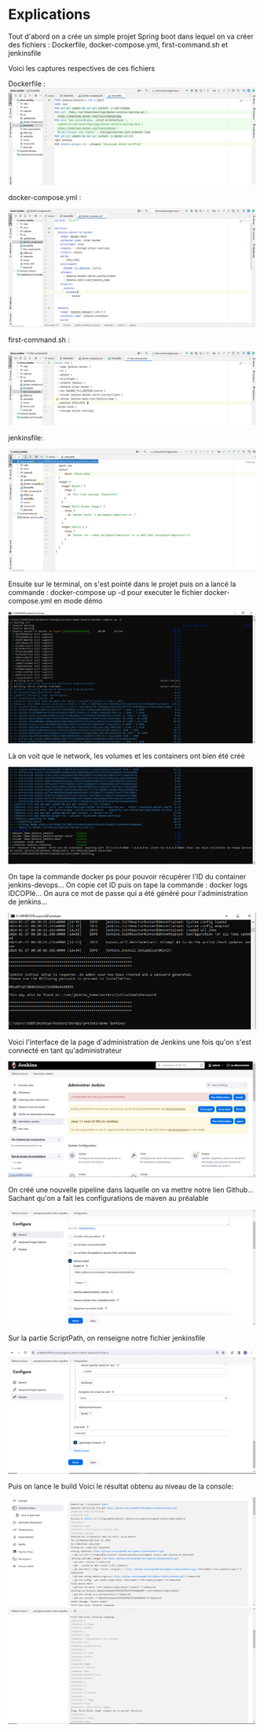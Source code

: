 
# Explications

Tout d'abord on a crée un simple projet Spring boot dans lequel on va créer des fichiers : Dockerfile, docker-compose.yml, first-command.sh et jenkinsfile

Voici les captures respectives de ces fichiers

Dockerfile : 
![Capture 1](https://github.com/ousmane07/SpringSecurityBuildJenkins/blob/master/captures/dockerfile.png?raw=true)

docker-compose.yml :  

![Capture 2](https://github.com/ousmane07/SpringSecurityBuildJenkins/blob/master/captures/dok-comp.png?raw=true)

first-command.sh : 

![Capture 3](https://github.com/ousmane07/SpringSecurityBuildJenkins/blob/master/captures/first-command.png?raw=true)

jenkinsfile:

![Capture 4](https://github.com/ousmane07/SpringSecurityBuildJenkins/blob/master/captures/jenkinsfile.png?raw=true)

Ensuite sur le terminal, on s'est pointé dans le projet puis on a lancé la commande : docker-compose up -d pour executer le fichier docker-compose.yml en mode démo

![Capture 5](https://github.com/ousmane07/SpringSecurityBuildJenkins/blob/master/captures/1.png?raw=true)

Là on voit que le network, les volumes et les containers ont bien été créé

![Capture 6](https://github.com/ousmane07/SpringSecurityBuildJenkins/blob/master/captures/2.png?raw=true)

On tape la commande docker ps pour pouvoir récupérer l'ID du container jenkins-devops...
On copie cet ID puis on tape la commande : docker logs IDCOPIé...
On aura ce mot de passe qui a été généré pour l'administration de jenkins...

![Capture 7](https://github.com/ousmane07/SpringSecurityBuildJenkins/blob/master/captures/4.png?raw=true)

Voici l'interface de la page d'administration de Jenkins une fois qu'on s'est connecté en tant qu'administrateur

![Capture 8](https://github.com/ousmane07/SpringSecurityBuildJenkins/blob/master/captures/5.png?raw=true)

On créé une nouvelle pipeline dans laquelle on va mettre notre lien Github...
Sachant qu'on a fait les configurations de maven au préalable

![Capture 9](https://github.com/ousmane07/SpringSecurityBuildJenkins/blob/master/captures/6.png?raw=true)

Sur la partie ScriptPath, on renseigne notre fichier jenkinsfile

![Capture 10](https://github.com/ousmane07/SpringSecurityBuildJenkins/blob/master/captures/7.png?raw=true)

Puis on lance le build
Voici le résultat obtenu au niveau de la console:

![Capture 11](https://github.com/ousmane07/SpringSecurityBuildJenkins/blob/master/captures/8.png?raw=true)
![Capture 12](https://github.com/ousmane07/SpringSecurityBuildJenkins/blob/master/captures/9.png?raw=true)






